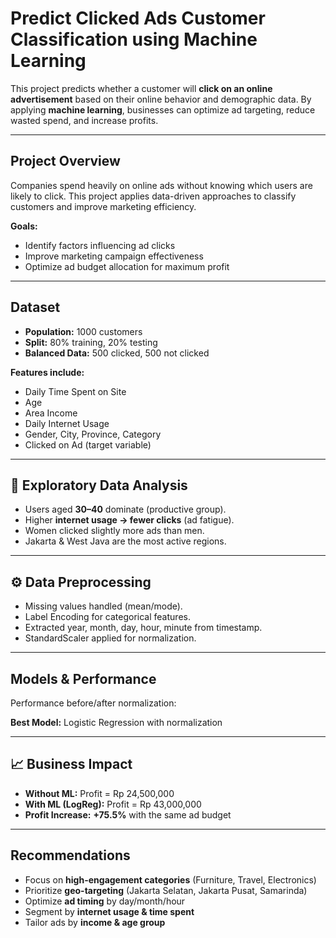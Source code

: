 # Predict Clicked Ads Customer Classification using Machine Learning

This project predicts whether a customer will **click on an online advertisement** based on their online behavior and demographic data. By applying **machine learning**, businesses can optimize ad targeting, reduce wasted spend, and increase profits.

---

## Project Overview
Companies spend heavily on online ads without knowing which users are likely to click. This project applies data-driven approaches to classify customers and improve marketing efficiency.

**Goals:**
- Identify factors influencing ad clicks  
- Improve marketing campaign effectiveness  
- Optimize ad budget allocation for maximum profit  

---

## Dataset
- **Population:** 1000 customers  
- **Split:** 80% training, 20% testing  
- **Balanced Data:** 500 clicked, 500 not clicked  

**Features include:**
- Daily Time Spent on Site  
- Age  
- Area Income  
- Daily Internet Usage  
- Gender, City, Province, Category  
- Clicked on Ad (target variable)  

---

## 🔎 Exploratory Data Analysis
- Users aged **30–40** dominate (productive group).  
- Higher **internet usage → fewer clicks** (ad fatigue).  
- Women clicked slightly more ads than men.  
- Jakarta & West Java are the most active regions.  

---

## ⚙️ Data Preprocessing
- Missing values handled (mean/mode).  
- Label Encoding for categorical features.  
- Extracted year, month, day, hour, minute from timestamp.  
- StandardScaler applied for normalization.  

---

## Models & Performance
Performance before/after normalization:

**Best Model:** Logistic Regression with normalization

---

## 📈 Business Impact
- **Without ML:** Profit = Rp 24,500,000  
- **With ML (LogReg):** Profit = Rp 43,000,000  
- **Profit Increase:** **+75.5%** with the same ad budget  

---

## Recommendations
- Focus on **high-engagement categories** (Furniture, Travel, Electronics)  
- Prioritize **geo-targeting** (Jakarta Selatan, Jakarta Pusat, Samarinda)  
- Optimize **ad timing** by day/month/hour  
- Segment by **internet usage & time spent**  
- Tailor ads by **income & age group**  
